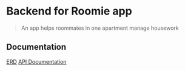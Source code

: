 # Backend for Roomie app

> An app helps roommates in one apartment manage housework

## Documentation

[ERD](https://drive.google.com/file/d/13wO82H7EFu7UNHLWs4OFDugKqwMUVbo1/view?usp=sharing)
[API Documentation]()
